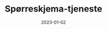 ---
title: "Spørreskjema-tjeneste"
linkTitle: "skjema.srib.no"
date: 2023-01-02
weight: 1
description: >
  En detaljert forklaring om radioens spørreskjema-tjeneste.
---
